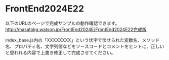 # FrontEnd2024E22
以下のURLのページで完成サンプルの動作確認できます。<br>
http://masatokg.watson.jp/FrontEnd2024E/FrontEnd2024E22完成版

index_base.js内の「XXXXXXXX」という伏字で伏せられた変数名、メソッド名、プロパティ名、文字列値などをソースコードとコメントをヒントに、正しいと思われる内容で上書き修正して完成させてください。

